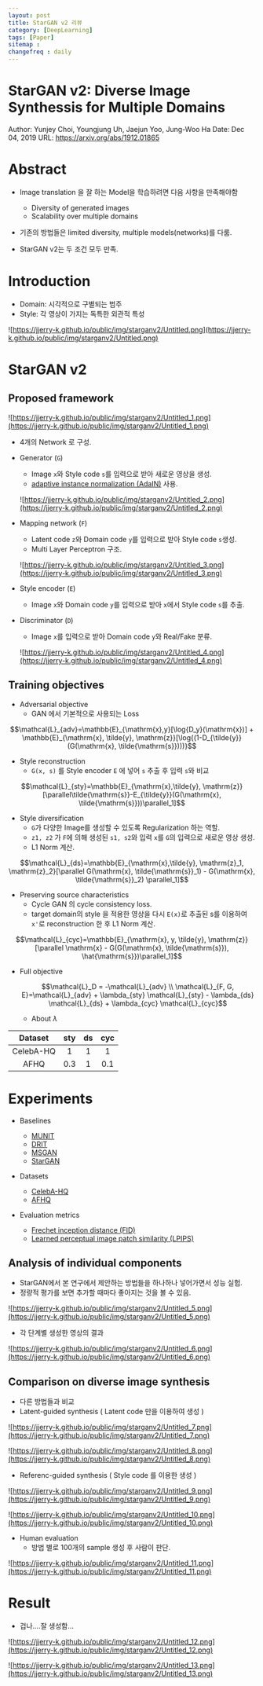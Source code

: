 ```yaml
---
layout: post
title: StarGAN v2 리뷰
category: [DeepLearning]
tags: [Paper]
sitemap :
changefreq : daily
---
```


# StarGAN v2: Diverse Image Synthessis for Multiple Domains

Author: Yunjey Choi, Youngjung Uh, Jaejun Yoo, Jung-Woo Ha
Date: Dec 04, 2019
URL: https://arxiv.org/abs/1912.01865

# Abstract

- Image translation 을 잘 하는 Model을 학습하려면 다음 사항을 만족해야함
    - Diversity of generated images
    - Scalability over multiple domains

- 기존의 방법들은 limited diversity, multiple models(networks)를 다룸.
- StarGAN v2는 두 조건 모두 만족.

# Introduction

- Domain: 시각적으로 구별되는 범주
- Style: 각 영상이 가지는 독특한 외관적 특성

![https://jjerry-k.github.io/public/img/starganv2/Untitled.png](https://jjerry-k.github.io/public/img/starganv2/Untitled.png)

# StarGAN v2

## Proposed framework

![https://jjerry-k.github.io/public/img/starganv2/Untitled_1.png](https://jjerry-k.github.io/public/img/starganv2/Untitled_1.png)

- 4개의 Network 로 구성.
- Generator (`G`)
    - Image `x`와 Style code `s`를 입력으로 받아 새로운 영상을 생성.
    - [adaptive instance normalization (AdaIN)](https://arxiv.org/abs/1703.06868) 사용.

    ![https://jjerry-k.github.io/public/img/starganv2/Untitled_2.png](https://jjerry-k.github.io/public/img/starganv2/Untitled_2.png)

- Mapping network (`F`)
    - Latent code `z`와 Domain code `y`를 입력으로 받아 Style code `s`생성.
    - Multi Layer Perceptron 구조.

    ![https://jjerry-k.github.io/public/img/starganv2/Untitled_3.png](https://jjerry-k.github.io/public/img/starganv2/Untitled_3.png)

- Style encoder (`E`)
    - Image `x`와 Domain code `y`를 입력으로 받아 `x`에서 Style code `s`를 추출.
- Discriminator (`D`)
    - Image `x`를 입력으로 받아 Domain code `y`와 Real/Fake 분류.

    ![https://jjerry-k.github.io/public/img/starganv2/Untitled_4.png](https://jjerry-k.github.io/public/img/starganv2/Untitled_4.png)

## Training objectives

- Adversarial objective
    - GAN 에서 기본적으로 사용되는 Loss

$$\mathcal{L}_{adv}=\mathbb{E}_{\mathrm{x},y}[\log{D_y}(\mathrm{x})] + \mathbb{E}_{\mathrm{x}, \tilde{y}, \mathrm{z}}[\log{(1-D_{\tilde{y}}(G(\mathrm{x}, \tilde{\mathrm{s}})))}$$

- Style reconstruction
    - `G(x, s)` 를 Style encoder `E` 에 넣어 `s` 추출 후 입력 `s`와 비교

$$\mathcal{L}_{sty}=\mathbb{E}_{\mathrm{x},\tilde{y}, \mathrm{z}}[\parallel\tilde{\mathrm{s}}-E_{\tilde{y}}(G(\mathrm{x}, \tilde{\mathrm{s}}))\parallel_1]$$

- Style diversification
    - `G`가 다양한 Image를 생성할 수 있도록 Regularization 하는 역할.
    - `z1, z2` 가 `F`에 의해 생성된 `s1, s2`와 입력 `x`를 `G`의 입력으로 새로운 영상 생성.
    - L1 Norm 계산.

$$\mathcal{L}_{ds}=\mathbb{E}_{\mathrm{x},\tilde{y}, \mathrm{z}_1, \mathrm{z}_2}[\parallel G(\mathrm{x}, \tilde{\mathrm{s}}_1) - G(\mathrm{x}, \tilde{\mathrm{s}}_2) \parallel_1]$$

- Preserving source characteristics
    - Cycle GAN 의 cycle consistency loss.
    - target domain의 style 을 적용한 영상을 다시 `E(x)`로 추출된 s를 이용하여 `x'`로 reconstruction 한 후 L1 Norm 계산.

$$\mathcal{L}_{cyc}=\mathbb{E}_{\mathrm{x}, y, \tilde{y}, \mathrm{z}}[\parallel \mathrm{x} - G(G(\mathrm{x}, \tilde{\mathrm{s}}), \hat{\mathrm{s}})\parallel_1]$$

- Full objective

    $$\mathcal{L}_D = -\mathcal{L}_{adv} \\ \mathcal{L}_{F, G, E}=\mathcal{L}_{adv} + \lambda_{sty} \mathcal{L}_{sty} - \lambda_{ds} \mathcal{L}_{ds} + \lambda_{cyc} \mathcal{L}_{cyc}$$

    - About $\lambda$

|Dataset  |  sty | ds  |cyc|
|:-----:  |  :-: | :-: |:-:|
|CelebA-HQ|  1   | 1   | 1 |
|AFHQ     | 0.3  | 1   |0.1|


# Experiments

- Baselines
    - [MUNIT](https://arxiv.org/abs/1804.04732)
    - [DRIT](https://arxiv.org/abs/1808.00948)
    - [MSGAN](https://arxiv.org/abs/1903.05628)
    - [StarGAN](https://arxiv.org/abs/1711.09020)

- Datasets
    - [CelebA-HQ](http://mmlab.ie.cuhk.edu.hk/projects/CelebA.html)
    - [AFHQ](https://github.com/clovaai/stargan-v2/blob/master/download.sh)

- Evaluation metrics
    - [Frechet inception distance (FID)](https://arxiv.org/abs/1706.08500)
    - [Learned perceptual image patch similarity (LPIPS)](https://arxiv.org/abs/1801.03924)

## Analysis of individual components

- StarGAN에서 본 연구에서 제안하는 방법들을 하나하나 넣어가면서 성능 실험.
- 정량적 평가를 보면 추가할 때마다 좋아지는 것을 볼 수 있음.

![https://jjerry-k.github.io/public/img/starganv2/Untitled_5.png](https://jjerry-k.github.io/public/img/starganv2/Untitled_5.png)

- 각 단계별 생성한 영상의 결과

![https://jjerry-k.github.io/public/img/starganv2/Untitled_6.png](https://jjerry-k.github.io/public/img/starganv2/Untitled_6.png)

## Comparison on diverse image synthesis

- 다른 방법들과 비교
- Latent-guided synthesis ( Latent code 만을 이용하여 생성 )

![https://jjerry-k.github.io/public/img/starganv2/Untitled_7.png](https://jjerry-k.github.io/public/img/starganv2/Untitled_7.png)

![https://jjerry-k.github.io/public/img/starganv2/Untitled_8.png](https://jjerry-k.github.io/public/img/starganv2/Untitled_8.png)

- Referenc-guided synthesis ( Style code 를 이용한 생성 )

![https://jjerry-k.github.io/public/img/starganv2/Untitled_9.png](https://jjerry-k.github.io/public/img/starganv2/Untitled_9.png)

![https://jjerry-k.github.io/public/img/starganv2/Untitled_10.png](https://jjerry-k.github.io/public/img/starganv2/Untitled_10.png)

- Human evaluation
    - 방법 별로 100개의 sample 생성 후 사람이 판단.

![https://jjerry-k.github.io/public/img/starganv2/Untitled_11.png](https://jjerry-k.github.io/public/img/starganv2/Untitled_11.png)

# Result

- 겁나....잘 생성함...

![https://jjerry-k.github.io/public/img/starganv2/Untitled_12.png](https://jjerry-k.github.io/public/img/starganv2/Untitled_12.png)

![https://jjerry-k.github.io/public/img/starganv2/Untitled_13.png](https://jjerry-k.github.io/public/img/starganv2/Untitled_13.png)